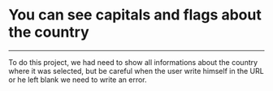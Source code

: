 # You can see capitals and flags about the country
------

To do this project, we had need to show all informations about the country where it was selected, but be careful when the user write himself in the URL or he left blank we need to write an error.